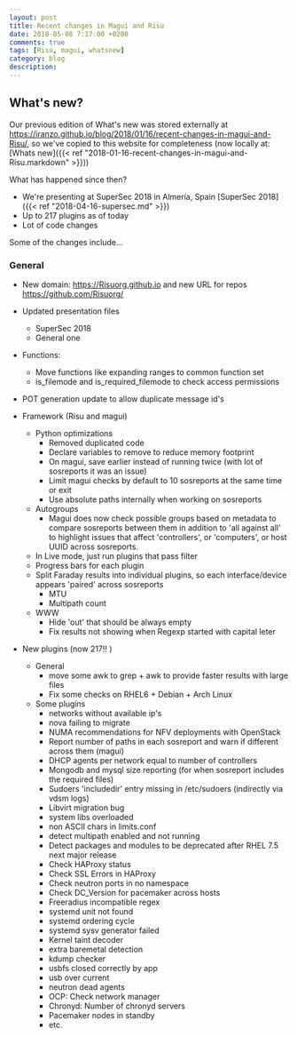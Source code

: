 ```yaml
---
layout: post
title: Recent changes in Magui and Risu
date: 2018-05-08 7:17:00 +0200
comments: true
tags: [Risu, magui, whatsnew]
category: blog
description:
---
```


## What's new?

Our previous edition of What's new was stored externally at <https://iranzo.github.io/blog/2018/01/16/recent-changes-in-magui-and-Risu/>, so we've copied to this website for completeness (now locally at: [Whats new]({{< ref "2018-01-16-recent-changes-in-magui-and-Risu.markdown" >}}))

What has happened since then?

- We're presenting at SuperSec 2018 in Almería, Spain [SuperSec 2018]({{< ref "2018-04-16-supersec.md" >}})
- Up to 217 plugins as of today
- Lot of code changes

Some of the changes include...

### General

- New domain: <https://Risuorg.github.io> and new URL for repos <https://github.com/Risuorg/>
- Updated presentation files
  - SuperSec 2018
  - General one
- Functions:
  - Move functions like expanding ranges to common function set
  - is_filemode and is_required_filemode to check access permissions
- POT generation update to allow duplicate message id's
- Framework (Risu and magui)

  - Python optimizations
    - Removed duplicated code
    - Declare variables to remove to reduce memory footprint
    - On magui, save earlier instead of running twice (with lot of sosreports it was an issue)
    - Limit magui checks by default to 10 sosreports at the same time or exit
    - Use absolute paths internally when working on sosreports
  - Autogroups
    - Magui does now check possible groups based on metadata to compare sosreports between them in addition to 'all against all' to highlight issues that affect 'controllers', or 'computers', or host UUID across sosreports.
  - In Live mode, just run plugins that pass filter
  - Progress bars for each plugin
  - Split Faraday results into individual plugins, so each interface/device appears 'paired' across sosreports
    - MTU
    - Multipath count
  - WWW
    - Hide 'out' that should be always empty
    - Fix results not showing when Regexp started with capital leter

- New plugins (now 217!! )
  - General
    - move some awk to grep + awk to provide faster results with large files
    - Fix some checks on RHEL6 + Debian + Arch Linux
  - Some plugins
    - networks without available ip's
    - nova failing to migrate
    - NUMA recommendations for NFV deployments with OpenStack
    - Report number of paths in each sosreport and warn if different across them (magui)
    - DHCP agents per network equal to number of controllers
    - Mongodb and mysql size reporting (for when sosreport includes the required files)
    - Sudoers 'includedir' entry missing in /etc/sudoers (indirectly via vdsm logs)
    - Libvirt migration bug
    - system libs overloaded
    - non ASCII chars in limits.conf
    - detect multipath enabled and not running
    - Detect packages and modules to be deprecated after RHEL 7.5 next major release
    - Check HAProxy status
    - Check SSL Errors in HAProxy
    - Check neutron ports in no namespace
    - Check DC_Version for pacemaker across hosts
    - Freeradius incompatible regex
    - systemd unit not found
    - systemd ordering cycle
    - systemd sysv generator failed
    - Kernel taint decoder
    - extra baremetal detection
    - kdump checker
    - usbfs closed correctly by app
    - usb over current
    - neutron dead agents
    - OCP: Check network manager
    - Chronyd: Number of chronyd servers
    - Pacemaker nodes in standby
    - etc.
